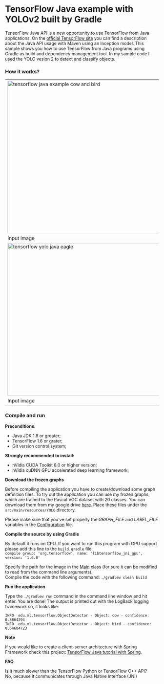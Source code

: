 # TensorFlow Java example with YOLOv2 built by Gradle
TensorFlow Java API is a new opportunity to use TensorFlow from Java applications. 
On the [official TensorFlow site](https://www.tensorflow.org/install/install_java) you can find a description about the
Java API usage with Maven using an Inception model. This sample shows you how to use TensorFlow from Java programs using Gradle as build and 
dependency management tool. In my sample code I used the YOLO vesion 2 to detect and classify objects.

### How it works?

<table>
  <tr>
    <td><img src="https://github.com/szaza/tensorflow-java-yolo/blob/master/src/main/resources/image/cow-and-bird.jpg" title="tensorflow java api cow and bird" alt="tensorflow java example cow and bird" width="500"/></td>
    <td><img src="https://github.com/szaza/tensorflow-java-yolo/blob/master/sample/cow-and-bird.jpg" title="tensorflow java example" alt="tensorflow java example" width="500"/></td>
  </tr>
  <tr>
    <td>Input image</td>
    <td>Bird and cow detected by YOLO using TensorFlow Java API</td>
  </tr>
  <tr>
    <td><img src="https://github.com/szaza/tensorflow-java-yolo/blob/master/src/main/resources/image/eagle.jpg" title="tensorflow yolo java eagle" alt="tensorflow yolo java eagle" width="500"/></td>
    <td><img src="https://github.com/szaza/tensorflow-java-yolo/blob/master/sample/eagle.jpg" title="tensoflow java yolo sample" alt="java tensorflow yolo sample" width="500"/></td>
  </tr>
  <tr>
    <td>Input image</td>
    <td>Bird detected by YOLO using TensorFlow Java API</td>
  </tr>  
 </table>

### Compile and run

**Preconditions:**
- Java JDK 1.8 or greater;
- TensorFlow 1.6 or grater;
- Git version control system;

**Strongly recommended to install:**
- nVidia CUDA Toolkit 8.0 or higher version;
- nVidia cuDNN GPU accelerated deep learning framework;

**Download the frozen graphs**

Before compiling the application you have to create/download some graph definition files. To try out the application you
can use my frozen graphs, which are trained to the Pascal VOC dataset with 20 classes. You can download them from my
google drive [here](https://drive.google.com/open?id=1GfS1Yle7Xari1tRUEi2EDYedFteAOaoN). Place these files under the
`src/main/resources/YOLO` directory.

Please make sure that you've set properly the *GRAPH_FILE* and *LABEL_FILE* variables in the [Configuration](https://github.com/szaza/tensorflow-java-yolo/blob/master/src/main/java/edu/ml/tensorflow/Config.java) file.

**Compile the source by using Gradle**

By default it runs on CPU. If you want to run this program with GPU support please add this line to the `build.gradle` file: <br/>
`compile group: 'org.tensorflow', name: 'libtensorflow_jni_gpu', version: '1.6.0'`

Specify the path for the image in the [Main](https://github.com/szaza/tensorflow-java-yolo/blob/master/src/main/java/edu/ml/tensorflow/Main.java) class (for sure it can be modified to read from the command line arguments).<br/>
Compile the code with the following command: `./gradlew clean build`

**Run the application**

Type the `./gradlew run` command in the command line window and hit enter. You are done!
The output is printed out with the LogBack logging framework so, it looks like:

`INFO  edu.ml.tensorflow.ObjectDetector - Object: cow - confidence: 0.8864294` <br/>
`INFO  edu.ml.tensorflow.ObjectDetector - Object: bird - confidence: 0.64604723`

**Note**

If you would like to create a client-server architecture with Spring Framework check this project: [TensorFlow Java tutorial with Spring](https://sites.google.com/view/tensorflow-example-java-api/tensorflow-java-api-with-spring-framework).

**FAQ**

Is it much slower than the TensorFlow Python or TensorFlow C++ API? <br/>
   No, because it communicates through Java Native Interface (JNI)
